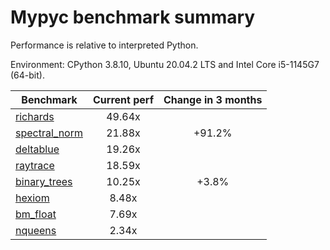 # Mypyc benchmark summary

Performance is relative to interpreted Python.

Environment: CPython 3.8.10, Ubuntu 20.04.2 LTS and Intel Core i5-1145G7 (64-bit).

| Benchmark | Current perf | Change in 3 months |
| --- | :---: | :---: |
| [richards](benchmarks/richards.md) | 49.64x |  |
| [spectral_norm](benchmarks/spectral_norm.md) | 21.88x | +91.2% |
| [deltablue](benchmarks/deltablue.md) | 19.26x |  |
| [raytrace](benchmarks/raytrace.md) | 18.59x |  |
| [binary_trees](benchmarks/binary_trees.md) | 10.25x | +3.8% |
| [hexiom](benchmarks/hexiom.md) | 8.48x |  |
| [bm_float](benchmarks/bm_float.md) | 7.69x |  |
| [nqueens](benchmarks/nqueens.md) | 2.34x |  |
